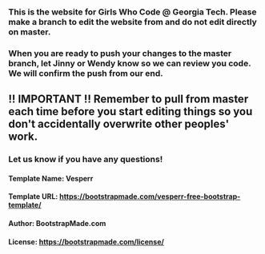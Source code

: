 ### This is the website for Girls Who Code @ Georgia Tech. Please make a branch to edit the website from and do not edit directly on master.
### When you are ready to push your changes to the master branch, let Jinny or Wendy know so we can review you code. We will confirm the push from our end.
## !! IMPORTANT !! Remember to pull from master each time before you start editing things so you don't accidentally overwrite other peoples' work.
### Let us know if you have any questions!

#### Template Name: Vesperr
#### Template URL: https://bootstrapmade.com/vesperr-free-bootstrap-template/
#### Author: BootstrapMade.com
#### License: https://bootstrapmade.com/license/
